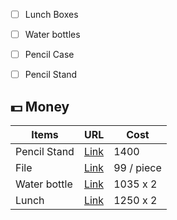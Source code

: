 
- [ ] Lunch Boxes
- [ ] Water bottles
- [ ] Pencil Case
- [ ] Pencil Stand 


## 💵 Money

| Items | URL | Cost|
| --- | --- |  ---| 
| Pencil Stand | [Link](https://www.daraz.com.np/products/comix-storage-box-b2278-multi-purpose-for-office-business-and-home-use-by-mitrata-i114761622-s1031188232.html?spm=a2a0e.searchlistcategory.list.37.4d8d74d3tTdT1C&search=1) | 1400 | 
| File | [Link](https://www.daraz.com.np/products/a4-size-display-book-clear-book-presentation-file-20-pockets-i126780397-s1034359242.html?spm=a2a0e.searchlist.list.12.142d41a3X9ySvM&search=1) | 99 / piece | 
| Water bottle | [Link](https://www.daraz.com.np/products/baby-bottle-baby-school-bottle-bpa-free-stainless-steel-water-bottle-with-straw-500ml-i120592866-s1032894580.html?spm=a2a0e.searchlist.list.61.3ec34aaagMnWlG&search=1) | 1035 x 2 |
| Lunch | [Link](https://www.daraz.com.np/products/3-compartment-lunchbox-i124480452-s1033798100.html?spm=a2a0e.searchlist.list.23.3aad5da4V8qo60&search=1) | 1250 x 2 | 



